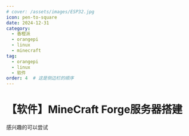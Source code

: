 ```yaml
---
# cover: /assets/images/ESP32.jpg
icon: pen-to-square
date: 2024-12-31
category:
  - 香橙派
  - orangepi
  - linux
  - minecraft
tag:
  - orangepi
  - linux
  - 软件
order: 4  # 这是侧边栏的顺序
---
```


# 【软件】MineCraft Forge服务器搭建

感兴趣的可以尝试